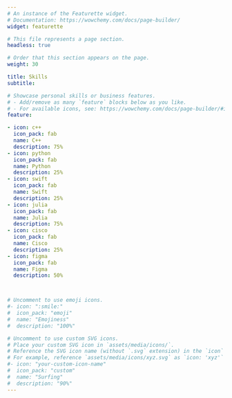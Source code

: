 ```yaml
---
# An instance of the Featurette widget.
# Documentation: https://wowchemy.com/docs/page-builder/
widget: featurette

# This file represents a page section.
headless: true

# Order that this section appears on the page.
weight: 30

title: Skills
subtitle: 

# Showcase personal skills or business features.
# - Add/remove as many `feature` blocks below as you like.
# - For available icons, see: https://wowchemy.com/docs/page-builder/#icons
feature:

- icon: c++
  icon_pack: fab
  name: C++
  description: 75%
- icon: python
  icon_pack: fab
  name: Python
  description: 25%
- icon: swift
  icon_pack: fab
  name: Swift
  description: 25%
- icon: julia
  icon_pack: fab
  name: Julia
  description: 75%
- icon: cisco
  icon_pack: fab
  name: Cisco
  description: 25%
- icon: figma
  icon_pack: fab
  name: Figma
  description: 50%



# Uncomment to use emoji icons.
#- icon: ":smile:"
#  icon_pack: "emoji"
#  name: "Emojiness"
#  description: "100%"  

# Uncomment to use custom SVG icons.
# Place your custom SVG icon in `assets/media/icons/`.
# Reference the SVG icon name (without `.svg` extension) in the `icon` field.
# For example, reference `assets/media/icons/xyz.svg` as `icon: 'xyz'`
#- icon: "your-custom-icon-name"
#  icon_pack: "custom"
#  name: "Surfing"
#  description: "90%"
---
```

